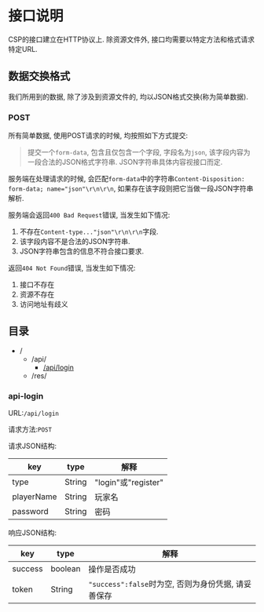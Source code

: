 # 接口说明

CSP的接口建立在HTTP协议上. 除资源文件外, 接口均需要以特定方法和格式请求特定URL.

## 数据交换格式

我们所用到的数据, 除了涉及到资源文件的, 均以JSON格式交换(称为简单数据).

### POST

所有简单数据, 使用POST请求的时候, 均按照如下方式提交:

> 提交一个`form-data`, 包含且仅包含一个字段, 字段名为`json`, 该字段内容为一段合法的JSON格式字符串.
> JSON字符串具体内容视接口而定.

服务端在处理请求的时候, 会匹配`form-data`中的字符串`Content-Disposition: form-data; name="json"\r\n\r\n`,
如果存在该字段则把它当做一段JSON字符串解析.

服务端会返回`400 Bad Request`错误, 当发生如下情况:

1. 不存在`Content-type..."json"\r\n\r\n`字段.
2. 该字段内容不是合法的JSON字符串.
3. JSON字符串包含的信息不符合接口要求.

返回`404 Not Found`错误, 当发生如下情况:

1. 接口不存在
2. 资源不存在
3. 访问地址有歧义

## 目录

+ /
    + /api/
        + [/api/login](#api-login)
    + /res/



### api-login

URL:`/api/login`

请求方法:`POST`

请求JSON结构:

| key        | type   | 解释                 |
|------------|--------|--------------------|
| type       | String | "login"或"register" |
| playerName | String | 玩家名                |
| password   | String | 密码                 |

响应JSON结构:

| key     | type    | 解释                                   |
|---------|---------|--------------------------------------|
| success | boolean | 操作是否成功                               |
| token   | String  | `"success":false`时为空, 否则为身份凭据, 请妥善保存 |
